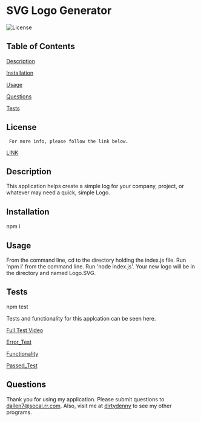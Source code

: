 

# SVG Logo Generator
![License](https://img.shields.io/badge/License-MIT-blue.svg)


## Table of Contents  
[Description](#description)
  
[Installation](#installation)
  
[Usage](#usage)
  
[Questions](#questions)
  
[Tests](#tests)
    

  ## License 
     For more info, please follow the link below.
  [LINK](https://opensource.org/license/MIT)

  ## Description

  This application helps create a simple log for your company, project, or whatever may need a quick, simple Logo.

  ## Installation

  npm i

  ## Usage

  From the command line, cd to the directory holding the index.js file.  Run 'npm i' from the command line.  Run 'node index.js'.  Your new logo will be in the directory and named Logo.SVG.

  ## Tests

  npm test

  Tests and functionality for this applcation can be seen here.

  [Full Test Video](./videos/fail_test_control-functionality-pass_test.mp4)

  [Error_Test](./videos/failed%20test.mp4)

  [Functionality](./videos/functionality%20test%20good.mp4)

  [Passed_Test](./videos/test%20passed%20video.mp4)
  ## Questions

  Thank you for using my application.  Please submit questions to dallen7@socal.rr.com.  Also, visit me at 
    [dirtydenny](https://github.com/dirtydenny/) to see my other programs.

